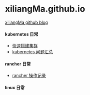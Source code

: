 # xiliangMa.github.io
[xiliangMa github blog](https://blog.csdn.net/weixin_41806245)


#### kubernetes 日常
  - [快速搭建集群](https://github.com/xiliangMa/xiliangMa.github.io/blob/master/kubernetes/install/README.md)
  - [kubernetes 问题汇总](https://github.com/xiliangMa/xiliangMa.github.io/blob/master/kubernetes/issue/README.md)
  
#### rancher 日常
  - [rancher 操作记录](https://github.com/xiliangMa/xiliangMa.github.io/blob/master/rancher/README.md) 

#### linux 日常
    
   